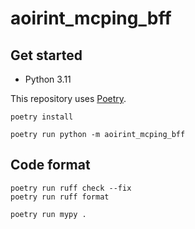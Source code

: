 # aoirint_mcping_bff

## Get started

- Python 3.11

This repository uses [Poetry](https://github.com/python-poetry/poetry).

```shell
poetry install

poetry run python -m aoirint_mcping_bff
```

## Code format

```shell
poetry run ruff check --fix
poetry run ruff format

poetry run mypy .
```
